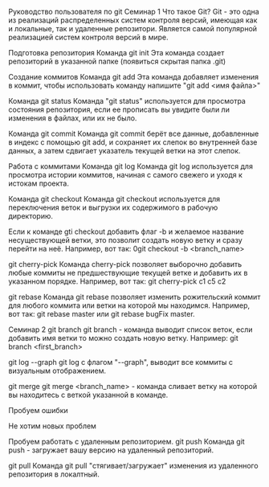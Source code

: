 Руководство пользователя по git
Семинар 1
Что такое Git?
Git - это одна из реализаций распределенных систем контроля версий, имеющая как и локальные, так и удаленные репозитори. Является самой популярной реализацией систем контроля версий в мире.

Подготовка репозитория
Команда git init
Эта команда создает репозиторий в указанной папке (появиться скрытая папка .git)

Создание коммитов
Команда git add
Эта команда добавляет изменения в коммит, чтобы использовать команду напишите "git add <имя файла>"

Команда git status
Команда "git status" используется для просмотра состояния репозитория, если ее прописать вы увидите были ли изменения в файлах, или их не было.

Команда git commit
Команда git commit берёт все данные, добавленные в индекс с помощью git add, и сохраняет их слепок во внутренней базе данных, а затем сдвигает указатель текущей ветки на этот слепок.

Работа с коммитами
Команда git log
Команда git log используется для просмотра истории коммитов, начиная с самого свежего и уходя к истокам проекта.

Команда git checkout
Команда git checkout используется для переключения веток и выгрузки их содержимого в рабочую директорию.

Если к команде gti checkout добавить флаг -b и желаемое название несуществующей ветки, это позволит создать новую ветку и сразу перейти на неё. Например, вот так: 0git checkout -b <branch_name>

git cherry-pick
Команда cherry-pick позволяет выборочно добавить любые коммиты не предшествующие текущей ветке и добавить их в указанном порядке. Например, вот так: git cherry-pick c1 c5 c2

git rebase
Команда git rebase позволяет изменить рожительский коммит для любого коммита или ветки на которой мы находимся. Например, вот так: git rebase master или git rebase bugFix master.

Семинар 2
git branch
git branch - команда выводит список веток, если добавить имя ветки то можно создать новую ветку. Например: git branch <first_branch>

git log --graph
git log с флагом "--graph", выводит все коммиты с визуальным отображением.

git merge
git merge <branch_name> - команда сливает ветку на которой вы находитесь с веткой указанной в команде.

Пробуем ошибки

Не хотим новых проблем

Пробуем работать с удаленным репозиторием.
git push
Команда git push - загружает вашу версию на удаленный репозиторий.

git pull
Команда git pull "стягивает/загружает" изменения из удаленного репозитория в локалтный.